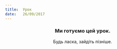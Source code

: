```yaml
---
title:  Урок
date:   26/09/2017
---
```


### <center>Ми готуємо цей урок.</center>
<center>Будь ласка, зайдіть пізніше.</center>